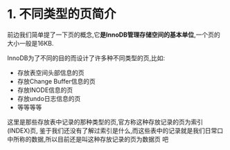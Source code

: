 # 1. 不同类型的页简介

前边我们简单提了一下页的概念,它**是InnoDB管理存储空间的基本单位**,一个页的大小一般是16KB.

InnoDB为了不同的目的而设计了许多种不同类型的页,比如:

- 存放表空间头部信息的页
- 存放Change Buffer信息的页
- 存放INODE信息的页
- 存放undo日志信息的页
- 等等等等

这里是那些存放表中记录的那种类型的页,官方称这种存放记录的页为索引(INDEX)页,
鉴于我们还没有了解过索引是什么,而这些表中的记录就是我们日常口中所称的数据,所以目前还是叫这种存放记录的页为数据页
吧